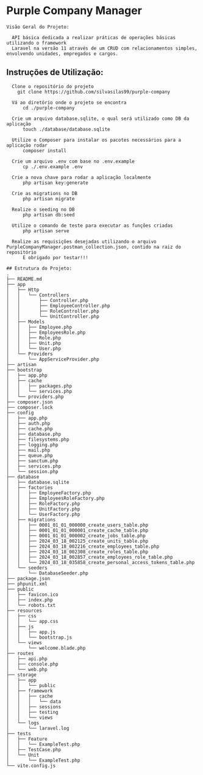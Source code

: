 # Purple Company Manager

    Visão Geral do Projeto:
    
      API básica dedicada a realizar práticas de operações básicas utilizando o framework 
      Laravel na versão 11 através de um CRUD com relacionamentos simples, envolvendo unidades, empregados e cargos.
    
## Instruções de Utilização: 
      Clone o repositório do projeto
        git clone https://github.com/silvasilas99/purple-company

      Vá ao diretório onde o projeto se encontra
          cd ./purple-company

      Crie um arquivo database.sqlite, o qual será utilizado como DB da aplicação
          touch ./database/database.sqlite

      Utilize o Composer para instalar os pacotes necessários para a aplicação rodar
          composer install

      Crie um arquivo .env com base no .env.example
          cp ./.env.example .env

      Crie a nova chave para rodar a aplicação localmente
          php artisan key:generate 

      Crie as migrations no DB
          php artisan migrate

      Realize o seeding no DB
          php artisan db:seed

      Utilize o comando de teste para executar as funções criadas
          php artisan serve
      
      Realize as requisições desejadas utilizando o arquivo PurpleCompanyManager.postman_collection.json, contido na raiz do repositório
          E obrigado por testar!!!
    
    ## Estrutura do Projeto:
    .
    ├── README.md
    ├── app
    │   ├── Http
    │   │   └── Controllers
    │   │       ├── Controller.php
    │   │       ├── EmployeeController.php
    │   │       ├── RoleController.php
    │   │       └── UnitController.php
    │   ├── Models
    │   │   ├── Employee.php
    │   │   ├── EmployeesRole.php
    │   │   ├── Role.php
    │   │   ├── Unit.php
    │   │   └── User.php
    │   └── Providers
    │       └── AppServiceProvider.php
    ├── artisan
    ├── bootstrap
    │   ├── app.php
    │   ├── cache
    │   │   ├── packages.php
    │   │   └── services.php
    │   └── providers.php
    ├── composer.json
    ├── composer.lock
    ├── config
    │   ├── app.php
    │   ├── auth.php
    │   ├── cache.php
    │   ├── database.php
    │   ├── filesystems.php
    │   ├── logging.php
    │   ├── mail.php
    │   ├── queue.php
    │   ├── sanctum.php
    │   ├── services.php
    │   └── session.php
    ├── database
    │   ├── database.sqlite
    │   ├── factories
    │   │   ├── EmployeeFactory.php
    │   │   ├── EmployeesRoleFactory.php
    │   │   ├── RoleFactory.php
    │   │   ├── UnitFactory.php
    │   │   └── UserFactory.php
    │   ├── migrations
    │   │   ├── 0001_01_01_000000_create_users_table.php
    │   │   ├── 0001_01_01_000001_create_cache_table.php
    │   │   ├── 0001_01_01_000002_create_jobs_table.php
    │   │   ├── 2024_03_18_002125_create_units_table.php
    │   │   ├── 2024_03_18_002216_create_employees_table.php
    │   │   ├── 2024_03_18_002308_create_roles_table.php
    │   │   ├── 2024_03_18_002857_create_employees_role_table.php
    │   │   └── 2024_03_18_035858_create_personal_access_tokens_table.php
    │   └── seeders
    │       └── DatabaseSeeder.php
    ├── package.json
    ├── phpunit.xml
    ├── public
    │   ├── favicon.ico
    │   ├── index.php
    │   └── robots.txt
    ├── resources
    │   ├── css
    │   │   └── app.css
    │   ├── js
    │   │   ├── app.js
    │   │   └── bootstrap.js
    │   └── views
    │       └── welcome.blade.php
    ├── routes
    │   ├── api.php
    │   ├── console.php
    │   └── web.php
    ├── storage
    │   ├── app
    │   │   └── public
    │   ├── framework
    │   │   ├── cache
    │   │   │   └── data
    │   │   ├── sessions
    │   │   ├── testing
    │   │   └── views
    │   └── logs
    │       └── laravel.log
    ├── tests
    │   ├── Feature
    │   │   └── ExampleTest.php
    │   ├── TestCase.php
    │   └── Unit
    │       └── ExampleTest.php
    └── vite.config.js

